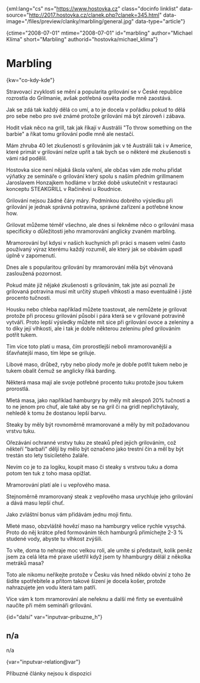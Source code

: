 
{xml:lang="cs" ns="https://www.hostovka.cz" class="docinfo linklist" data-source="http://2017.hostovka.cz/clanek.php?clanek=345.html" data-image="/files/preview/clanky/marbling/general.jpg" data-type="article"}

{ctime="2008-07-01" mtime="2008-07-01" id="marbling" author="Michael Klíma" short="Marbling" authorid="hostovka/michael_klima"}

# Marbling

<!-- generated attribute kw by user_updatekw.sh on 2020-07-05, do not edit -->

{kw="co-kdy-kde"}

Stravovací zvyklosti se mění a popularita grilování se v České republice rozrostla do Grilmanie, avšak potřebná osvěta podle mně zaostává.

Jak se zdá tak každý dělá co umí, a to je docela v pořádku pokud to dělá pro sebe nebo pro své známé protože grilování má být zároveň i zábava.

Hodit však něco na grill, tak jak říkají v Austrálii "To throw something on the barbie" a říkat tomu grilování podle mně ale nestačí.

Mám zhruba 40 let zkušeností s grilováním jak v té Austrálii tak i v Americe, které primát v grilování nelze upřít a tak bych se o některé mé zkušenosti s vámi rád podělil.

Hostovka sice není nějaká škola vaření, ale občas vám zde mohu přidat výňatky ze semináře o grilování který spolu s naším předním grillmanem Jaroslavem Honzajkem hodláme v brzké době uskutečnit v restauraci konceptu STEAKGRILL v Račiněvsi u Roudnice.

Grilování nejsou žádné čáry máry. Podmínkou dobrého výsledku při grilování je jednak správná potravina, správné zařízení a potřebné know how.

Grilovat můžeme téměř všechno, ale dnes si řekněme něco o grilování masa specificky o důležitosti jeho mramorování anglicky zvaném marbling.

Mramorování byl kdysi v našich kuchyních při práci s masem velmi často používaný výraz kterému každý rozuměl, ale který jak se obávám upadl úplně v zapomenutí.

Dnes ale s popularitou grilování by mramorování měla být věnovaná zasloužená pozornost.

Pokud máte již nějaké zkušenosti s grilováním, tak jste asi poznali že grilovaná potravina musí mít určitý stupeň vlhkosti a maso eventuálně i jisté procento tučnosti.

Housku nebo chleba například můžete toastovat, ale nemůžete je grilovat protože při procesu grilování působí i pára která se v grilované potravině vytváří. Proto lepší výsledky můžete mít sice při grilování ovoce a zeleniny a to díky její vlhkosti, ale i tak je dobře některou zeleninu před grilováním potřít tukem.

Tím více toto platí u masa, čím prorostlejší neboli mramorovanější a šťavňatejší maso, tím lépe se griluje.

Libové maso, drůbež, ryby nebo plody moře je dobře potřít tukem nebo je tukem obalit čemuž se anglicky říká barding.

Některá masa mají ale svoje potřebné procento tuku protože jsou tukem prorostlá.

Mletá masa, jako například hamburgry by měly mít alespoň 20% tučnosti a to ne jenom pro chuť, ale také aby se na gril či na gridl nepřichytávaly, nehledě k tomu že dostanou lepší barvu.

Steaky by měly být rovnoměrně mramorované a měly by mít požadovanou vrstvu tuku.

Ořezávání ochranné vrstvy tuku ze steaků před jejich grilováním, což někteří "barbaři" děljí by mělo být označeno jako trestní čin a měl by být trestán sto lety tisíciletého žaláře.

Nevím co je to za logiku, koupit maso či steaky s vrstvou tuku a doma potom ten tuk z toho masa opižlat.

Mramorování platí ale i u vepřového masa.

Stejnoměrně mramorovaný steak z vepřového masa urychluje jeho grilování a dává masu lepší chuť.

Jako zvláštní bonus vám přidávám jednu moji fintu.

Mleté maso, obzvláště hovězí maso na hamburgry velice rychle vysychá. Proto do něj krátce před formováním těch hamburgrů přimíchejte 2-3 % studené vody, abyste tu vlhkost zvýšili.

To víte, doma to nehraje moc velkou roli, ale umíte si představit, kolik peněz jsem za celá léta mé praxe ušetřil když jsem ty hhamburgry dělál z několka metráků masa?

Toto ale nikomu neříkejte protože v Česku vás hned někdo obviní z toho že šidíte spotřebitele a přitom takové šizení je docela košer, protože nahrazujete jen vodu která tam patří.

Více vám k tom mramorování ale neřeknu a další mé finty se eventuálně naučíte při mém semináři grilování.

{id="dalsi" var="inputvar-pribuzne_h"}

## n/a

n/a

{var="inputvar-relation@var"}

Příbuzné články nejsou k dispozici

